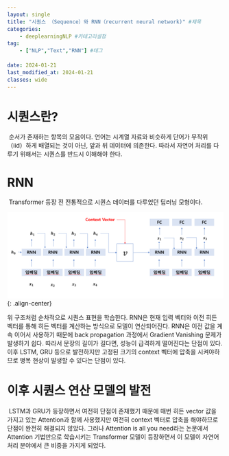 ```yaml
---
layout: single
title: "시퀀스 （Sequence）와 RNN（recurrent neural network)" #제목
categories: 
    - deeplearningNLP #카테고리설정
tag: 
    - ["NLP","Text","RNN"] #테그

date: 2024-01-21
last_modified_at: 2024-01-21
classes: wide    
---
```


# 시퀀스란?

 순서가 존재하는 항목의 모음이다. 언어는 시계열 자료와 비슷하게 단어가 무작위（iid）하게 배열되는 것이 아닌, 앞과 뒤 데이터에 의존한다. 따라서 자연어 처리를 다루기 위해서는 시퀀스를 반드시 이해해야 한다. 
 
# RNN

 Transformer 등장 전 전통적으로 시퀀스 데이터를 다루었던 딥러닝 모형이다.

![RNN](/assets/images/deeplearning_NLP/RNN.png){: .align-center}

위 구조처럼 순차적으로 시퀀스 표현을 학습한다. RNN은 현재 입력 벡터와 이전 히든 벡터를 통해 히든 벡터를 계산하는 방식으로 모델이 연산되어진다. RNN은 이전 값을 계속 이어서 사용하기 때문에 back propagation 과정에서 Gradient Vanishing 문제가 발생하기 쉽다. 따라서 문장의 길이가 길다면, 성능이 급격하게 떨어진다는 단점이 있다. 이후 LSTM, GRU 등으로 발전하지만 고정된 크기의 context 벡터에 압축을 시켜야하므로 병목 현상이 발생할 수 있다는 단점이 있다.
 
# 이후 시퀀스 연산 모델의 발전

 LSTM과 GRU가 등장하면서 여전히 단점이 존재했기 때문에 매번 히든 vector 값을 가지고 있는 Attention과 함께 사용했지만 여전히 context 벡터로 압축을 해야하므로 단점이 완전히 해결되지 않았다. 그러나 Attention is all you need라는 논문에서 Attention 기법만으로 학습시키는 Transformer 모델이 등장하면서 이 모델이 자연어 처리 분야에서 큰 비중을 가지게 되었다.
